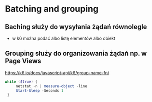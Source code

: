 # Batching and grouping

## Baching służy do wysyłania żądań równolegle
- w k6 można podać albo listę elementów albo obiekt

## Grouping służy do organizowania żądań np. w Page Views 

https://k6.io/docs/javascript-api/k6/group-name-fn/


```powershell
while ($true) {
     netstat -n | measure-object -line
     Start-Sleep -Seconds 1
 }

```

